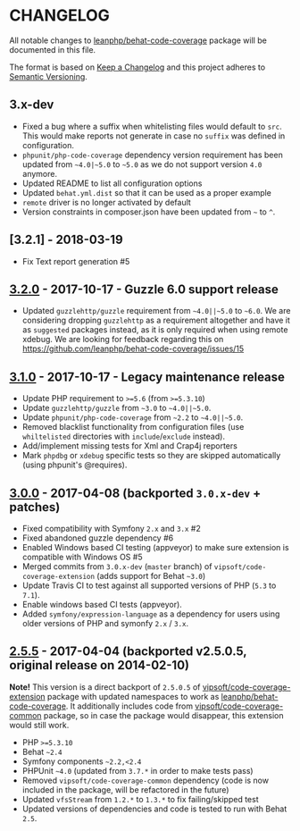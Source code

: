 # CHANGELOG

All notable changes to [leanphp/behat-code-coverage][0] package will be
documented in this file.

The format is based on [Keep a Changelog](http://keepachangelog.com/)
and this project adheres to [Semantic Versioning](http://semver.org/).

## 3.x-dev

- Fixed a bug where a suffix when whitelisting files would default to `src`.
  This would make reports not generate in case no `suffix` was defined in
  configuration.
- `phpunit/php-code-coverage` dependency version requirement has been updated
  from `~4.0|~5.0` to `~5.0` as we do not support version `4.0` anymore.
- Updated README to list all configuration options
- Updated `behat.yml.dist` so that it can be used as a proper example
- `remote` driver is no longer activated by default
- Version constraints in composer.json have been updated from `~` to `^`.


## [3.2.1] - 2018-03-19

- Fix Text report generation #5

## [3.2.0] - 2017-10-17 - Guzzle 6.0 support release

- Updated `guzzlehttp/guzzle` requirement from `~4.0||~5.0` to `~6.0`. We are
  considering dropping `guzzlehttp` as a requirement altogether and have it as
  `suggested` packages instead, as it is only required when using remote xdebug.
  We are looking for feedback regarding this on
  https://github.com/leanphp/behat-code-coverage/issues/15

## [3.1.0] - 2017-10-17 - Legacy maintenance release

- Update PHP requirement to `>=5.6` (from `>=5.3.10`)
- Update `guzzlehttp/guzzle` from `~3.0` to `~4.0||~5.0`.
- Update `phpunit/php-code-coverage` from `~2.2` to `~4.0||~5.0`.
- Removed blacklist functionality from configuration files (use `whiltelisted`
  directories with `include`/`exclude` instead).
- Add/implement missing tests for Xml and Crap4j reporters
- Mark `phpdbg` or `xdebug` specific tests so they are skipped automatically
  (using phpunit's @requires).

## [3.0.0] - 2017-04-08 (backported `3.0.x-dev` + patches)

- Fixed compatibility with Symfony `2.x` and `3.x` #2
- Fixed abandoned guzzle dependency #6
- Enabled Windows based CI testing (appveyor) to make sure extension is
  compatible with Windows OS #5
- Merged commits from `3.0.x-dev` (`master` branch) of
  `vipsoft/code-coverage-extension` (adds support for Behat `~3.0`)
- Update Travis CI to test against all supported versions of PHP (`5.3` to
  `7.1`).
- Enable windows based CI tests (appveyor).
- Added `symfony/expression-language` as a dependency for users using older
  versions of PHP and symonfy `2.x` / `3.x`.

## [2.5.5] - 2017-04-04 (backported v2.5.0.5, original release on 2014-02-10)

**Note!** This version is a direct backport of `2.5.0.5` of
[vipsoft/code-coverage-extension][1] package with updated namespaces to work
as [leanphp/behat-code-coverage][0]. It additionally includes code from
[vipsoft/code-coverage-common][2] package, so in case the package would
disappear, this extension would still work.

- PHP `>=5.3.10`
- Behat `~2.4`
- Symfony components `~2.2,<2.4`
- PHPUnit `~4.0` (updated from `3.7.*` in order to make tests pass)
- Removed `vipsoft/code-coverage-common` dependency (code is now included in
  the package,  will be refactored in the future)
- Updated `vfsStream` from `1.2.*` to `1.3.*` to fix failing/skipped test
- Updated versions of dependencies and code is tested to run with Behat `2.5`.

[3.2.x-dev]: https://github.com/leanphp/behat-code-coverage/compare/v3.2.0...master
[3.2.0]: https://github.com/leanphp/behat-code-coverage/releases/tag/v3.2.0
[3.1.0]: https://github.com/leanphp/behat-code-coverage/releases/tag/v3.1.0
[3.0.0]: https://github.com/leanphp/behat-code-coverage/releases/tag/v3.0.0
[2.5.5]: https://github.com/leanphp/behat-code-coverage/releases/tag/v2.5.5

[0]: https://github.com/leanphp/behat-code-coverage
[1]: https://github.com/vipsoft/code-coverage-extension
[2]: https://github.com/vipsoft/code-coverage-common
